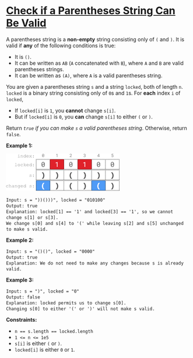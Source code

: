 [Check if a Parentheses String Can Be Valid](https://leetcode.com/problems/check-if-a-parentheses-string-can-be-valid/)
===
A parentheses string is a **non-empty** string consisting only of `(` and `)`. It is valid if **any** of the following
conditions is true:

* It is `()`.
* It can be written as `AB` (`A` concatenated with `B`), where `A` and `B` are valid parentheses strings.
* It can be written as `(A)`, where `A` is a valid parentheses string.

You are given a parentheses string `s` and a string `locked`, both of length `n`. `locked` is a binary string consisting
only of `0`s and `1`s. For **each** index `i` of `locked`,

* If `locked[i]` is `1`, you **cannot** change `s[i]`.
* But if `locked[i]` is `0`, you **can** change `s[i]` to either `(` or `)`.

Return _`true` if you can make `s` a valid parentheses string_. Otherwise, return `false`.

**Example 1:**

![img.png](../bin/check_if_a_parentheses_string_can_be_valid/img.png)
```text
Input: s = "))()))", locked = "010100"
Output: true
Explanation: locked[1] == '1' and locked[3] == '1', so we cannot change s[1] or s[3].
We change s[0] and s[4] to '(' while leaving s[2] and s[5] unchanged to make s valid.
```

**Example 2:**

```text
Input: s = "()()", locked = "0000"
Output: true
Explanation: We do not need to make any changes because s is already valid.
```

**Example 3:**

```text
Input: s = ")", locked = "0"
Output: false
Explanation: locked permits us to change s[0].
Changing s[0] to either '(' or ')' will not make s valid.
```

**Constraints:**

* `n == s.length == locked.length`
* `1 <= n <= 1e5`
* `s[i]` is either `(` or `)`.
* `locked[i]` is either `0` or `1`.

